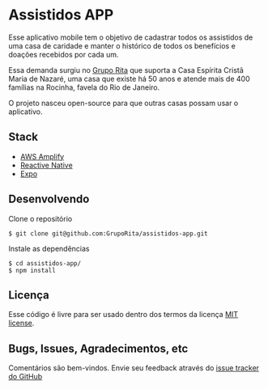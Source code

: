 # Assistidos APP

Esse aplicativo mobile tem o objetivo de cadastrar todos os assistidos de uma casa de caridade e manter o histórico de todos os benefícios e doações recebidos por cada um.

Essa demanda surgiu no [Grupo Rita](http://www.rita.org.br/) que suporta a Casa Espírita Cristã Maria de Nazaré, uma casa que existe há 50 anos e atende mais de 400 famílias na Rocinha, favela do Rio de Janeiro.

O projeto nasceu open-source para que outras casas possam usar o aplicativo.

## Stack

- [AWS Amplify](https://aws-amplify.github.io)
- [Reactive Native](https://facebook.github.io/react-native/)
- [Expo](https://expo.io/)

## Desenvolvendo

Clone o repositório

    $ git clone git@github.com:GrupoRita/assistidos-app.git

Instale as dependências

    $ cd assistidos-app/
    $ npm install

## Licença

Esse código é livre para ser usado dentro dos termos da licença [MIT license](http://www.opensource.org/licenses/mit-license.php).

## Bugs, Issues, Agradecimentos, etc

Comentários são bem-vindos. Envie seu feedback através do [issue tracker do GitHub](http://github.com/GrupoRita/assistidos-app/issues)
